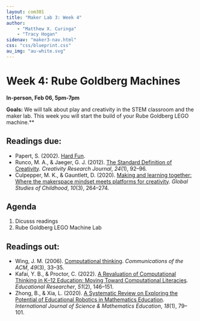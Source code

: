 ```yaml
---
layout: com301
title: "Maker Lab 3: Week 4"
author:
    - "Matthew X. Curinga"
    - "Tracy Hogan"
sidenav: "maker3-nav.html"
css: "css/blueprint.css"
au_img: "au-white.svg"
---
```


<i class="bi bi-building"></i> Week 4: Rube Goldberg Machines
=============================================================
**In-person, Feb 06, 5pm-7pm**

**Goals:** We will talk about play and creativity in the STEM classroom and the maker lab.
This week you will start the build of your Rube Goldberg LEGO machine.**

Readings due:
-------------
- Papert, S. (2002). [Hard Fun](hard-fun.html).
- Runco, M. A., & Jaeger, G. J. (2012). [The Standard Definition of Creativity](http://emotrab.ufba.br/wp-content/uploads/2019/06/RUNCO-Mark-The-Standard-Definition-of-Creativity.pdf). _Creativity Research Journal_, _24_(1), 92–96.
- Culpepper, M. K., & Gauntlett, D. (2020). [Making and learning together: Where the makerspace mindset meets platforms for creativity](https://journals.sagepub.com/doi/full/10.1177/2043610620941868). _Global Studies of Childhood_, _10_(3), 264–274.

Agenda
------
1. Dicusss readings
2. Rube Goldberg LEGO Machine Lab

Readings out:
-------------
- Wing, J. M. (2006). [Computational thinking](http://www-cgi.cs.cmu.edu/afs/cs/usr/wing/www/CT_at_CMU.pdf). _Communications of the ACM_, _49_(3), 33–35. 
- Kafai, Y. B., & Proctor, C. (2022). [A Revaluation of Computational Thinking in K–12 Education: Moving Toward Computational Literacies](https://doi.org/10.3102/0013189X211057904). _Educational Researcher_, _51_(2), 146–151. 
- Zhong, B., & Xia, L. (2020). [A Systematic Review on Exploring the Potential of Educational Robotics in Mathematics Education](https://www.researchgate.net/profile/Baichang-Zhong/publication/328999525_A_Systematic_Review_on_Exploring_the_Potential_of_Educational_Robotics_in_Mathematics_Education/links/5ee1747a458515814a544210/A-Systematic-Review-on-Exploring-the-Potential-of-Educational-Robotics-in-Mathematics-Education.pdf).
_International Journal of Science & Mathematics Education_, _18_(1), 79–101.



